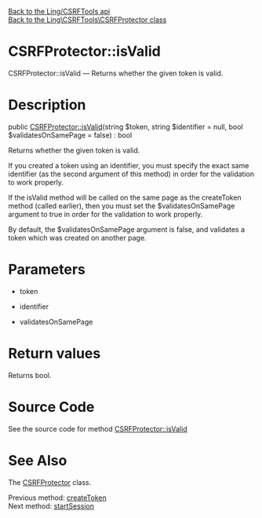 [Back to the Ling/CSRFTools api](https://github.com/lingtalfi/CSRFTools/blob/master/doc/api/Ling/CSRFTools.md)<br>
[Back to the Ling\CSRFTools\CSRFProtector class](https://github.com/lingtalfi/CSRFTools/blob/master/doc/api/Ling/CSRFTools/CSRFProtector.md)


CSRFProtector::isValid
================



CSRFProtector::isValid — Returns whether the given token is valid.




Description
================


public [CSRFProtector::isValid](https://github.com/lingtalfi/CSRFTools/blob/master/doc/api/Ling/CSRFTools/CSRFProtector/isValid.md)(string $token, string $identifier = null, bool $validatesOnSamePage = false) : bool




Returns whether the given token is valid.

If you created a token using an identifier, you must specify the exact same identifier (as the second argument
of this method) in order for the validation to work properly.

If the isValid method will be called on the same page as the createToken method (called earlier),
then you must set the $validatesOnSamePage argument to true in order for the validation to work properly.

By default, the $validatesOnSamePage argument is false, and validates a token which was created on another page.




Parameters
================


- token

    

- identifier

    

- validatesOnSamePage

    


Return values
================

Returns bool.








Source Code
===========
See the source code for method [CSRFProtector::isValid](https://github.com/lingtalfi/CSRFTools/blob/master/CSRFProtector.php#L108-L126)


See Also
================

The [CSRFProtector](https://github.com/lingtalfi/CSRFTools/blob/master/doc/api/Ling/CSRFTools/CSRFProtector.md) class.

Previous method: [createToken](https://github.com/lingtalfi/CSRFTools/blob/master/doc/api/Ling/CSRFTools/CSRFProtector/createToken.md)<br>Next method: [startSession](https://github.com/lingtalfi/CSRFTools/blob/master/doc/api/Ling/CSRFTools/CSRFProtector/startSession.md)<br>

